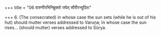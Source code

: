 +++
title = "06 वारुणीरभिनिम्रुक्तो जपेत् सौरीरभ्युदितः"

+++
6. (The consecrated) in whose case the sun sets (while he is out of his hut) should mutter verses addressed to Varuņa; In whose case the sun rises... (should mutter) verses addressed to Sūrya.
